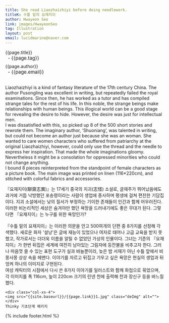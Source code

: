 ```yaml
---
title: She read Liaozhaizhiyi before doing needlework.
titleK: 수틀 밑의 요재지이
author: Hwayeon Seo
link: images/HwayeonSeo
tag: Illustration
layout: post
email: lucidmarine@naver.com
---	
```


<div class="container">

<div class="deDep">
{{page.title}}<br>
<p style="font-size:15px; margin:0px; padding:0px 0px 0px 8px; margin:0px 0px 8px 0px;">- {{page.tag}}</p>
{{page.author}}<br>
<p style="font-size:15px; margin:0px; padding:0px 0px 0px 8px;">- {{page.email}}</p>
</div>

<br>

<div class="det lato">

<!--영문-->

Liaozhaizhiyi is a kind of fantasy literature of the 17th century China. The author Pusongling was excellent in writing, but repeatedly failed the royal examinations. Since then, he has worked as a tutor and has compiled strange tales for the rest of his life. In this noble, the strange beings make relationships with human beings. This illogical world can be a good stage for revealing the desire to hide. However, the desire was just for intellectual men.
<br>
I was dissatisfied with this, so picked up 8 of the 500 short stories and rewrote them. The imaginary author, ‘Shuoniang’, was talented in writing, but could not become an author just because she was an woman. She wanted to care women characters who suffered from patriarchy at the original Liaozhaizhiyi, however, could only use the thread and the needle to express her inspiration. That made the whole imaginations gloomy. Nevertheless it might be a consolation for oppressed minorities who could not change anything.
<br>
I bound 8 pieces reinterpreted from the standpoint of female characters as a picture book. The main image was printed on linen (116*220cm), and stitched with colorful fabrics and accessories.


<!--영문-->

</div>


<div class="noto">
<!--국문-->

『요재지이(聊齋志異)』는 17세기 중국의 지괴(志怪) 소설로, 글재주가 뛰어났음에도 과거에 거듭 낙방했던 포송령이라는 사람이 생업에 종사하며 평생에 걸쳐 편찬한 기담집이다. 지괴 소설에서는 낮의 질서가 부정하는 기이한 존재들이 인간과 함께 어우러진다. 이러한 비논리적인 세상은 숨겨야만 했던 욕망을 드러내기에도 좋은 무대가 된다. 그렇다면 『요재지이』는 누구를 위한 욕망인가?  
<br>
『수틀 밑의 요재지이』는 이러한 의문을 안고 500여개의 단편 중 8가지를 선정해 각색했다. 새로운 화자 '설낭'은 글에 재능이 있었으나 여자로 태어나 고급 교육을 받지 못했고, 작가로서는 더더욱 이름을 알릴 수 없었던 가상의 인물이다. 그녀는 기존의 『요재지이』가 한번 뒤집은 세계에 여전히 남아있는 그림자에 등잔불을 비추고자 한다. 그러나 마음껏 쓸 수 있는 표현 도구가 실과 바늘뿐이라, 늦은 밤 서재가 아닌 수틀 앞에서 비몽사몽 상상 속을 헤맨다. 이야기를 자르고 뒤집고 기우고 싶은 욕망은 현실의 생업과 뒤엉켜 하나의 이미지로 구현된다.
<br>
여성 캐릭터의 시점에서 다시 쓴 8가지 이야기를 일러스트와 함께 화첩으로 묶었으며, 각 이미지를 폭 116cm, 높이 220cm 크기의 린넨 천에 출력해 천과 장신구 등을 바느질했다.

<!--국문-->

</div>

<div class="row noto">
	
	<div class="col-xs-4">
	<img src="{{site.baseurl}}/{{page.link}}1.jpg" class="deImg" alt=""></div>
	Thinky 기초단계 패키지
</div>

	

</div> 

{% include footer.html %}